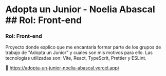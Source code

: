 # Adopta un Junior - Noelia Abascal ## Rol: Front-end

### Rol: Front-end

Proyecto donde explico que me encantaría formar parte de los grupos de trabajo de "Adopta un Junior" y cuales son mis motivos para ello.
Las tecnologías utilizadas son: Vite, React, TypeScrit, Prettier y ESLint.

🔗 https://adopta-un-junior-noelia-abascal.vercel.app/
